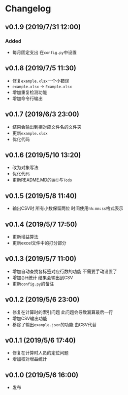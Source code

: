 # Changelog

## v0.1.9 (2019/7/31 12:00)

### Added

- 每月固定支出 在`config.py`中设置

## v0.1.8 (2019/7/5 11:30)

- 修复`example.xlsx`一个小错误
- `example.xlsx` -> `Example.xlsx`
- 增加重复检测功能
- 增加命令行输出

## v0.1.7 (2019/6/3 23:00)

- 结果会输出到相对应文件名的文件夹
- 更新`example.xlsx`
- 优化代码

## v0.1.6 (2019/5/10 13:20)

- 改为对象写法
- 优化代码
- 更新README.MD的`运行`与`Todo`

## v0.1.5 (2019/5/8 11:40)

- 输出CSV时 所有小数保留两位 时间使用`hh:mm:ss`格式表示

## v0.1.4 (2019/5/7 17:50)

- 更新增益算法
- 更新excel文件中的打分部分

## v0.1.3 (2019/5/7 11:00)

- 增加自动查找各标签对应行数的功能 不需要手动设置了
- 增加`总计`统计 结果会输出到CSV
- 更新`config.py`的备注

## v0.1.2 (2019/5/6 23:00)

- 修复在计算时的索引问题 此问题会导致漏算最后一行
- 增加CSV输出功能
- 移除了输出`example.json`的功能 由CSV代替

## v0.1.1 (2019/5/6 17:40)

- 修复在计算时人员的定位问题
- 增加校对增益统计

## v0.1.0 (2019/5/6 16:00)

- 发布
